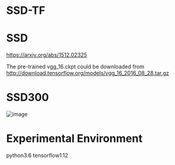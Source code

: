# SSD-TF

# SSD

https://arxiv.org/abs/1512.02325

The pre-trained vgg_16.ckpt could be downloaded from http://download.tensorflow.org/models/vgg_16_2016_08_28.tar.gz

# SSD300

![image](https://github.com/Stick-To/SSD-tensorflow/blob/master/image/img1.png)


# Experimental Environment

python3.6 tensorflow1.12

